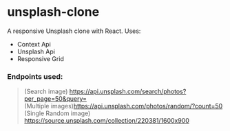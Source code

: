 # unsplash-clone
A responsive Unsplash clone with React.
Uses: 
 - Context Api
 - Unsplash Api
 - Responsive Grid

### Endpoints used:
>(Search image) https://api.unsplash.com/search/photos?per_page=50&query= <br>
>(Multiple images)https://api.unsplash.com/photos/random/?count=50 <br>
>(Single Random image) https://source.unsplash.com/collection/220381/1600x900
